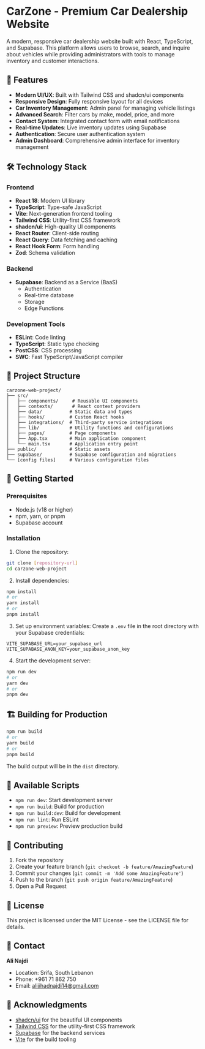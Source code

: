 # CarZone - Premium Car Dealership Website

A modern, responsive car dealership website built with React, TypeScript, and Supabase. This platform allows users to browse, search, and inquire about vehicles while providing administrators with tools to manage inventory and customer interactions.

## 🌟 Features

- **Modern UI/UX**: Built with Tailwind CSS and shadcn/ui components
- **Responsive Design**: Fully responsive layout for all devices
- **Car Inventory Management**: Admin panel for managing vehicle listings
- **Advanced Search**: Filter cars by make, model, price, and more
- **Contact System**: Integrated contact form with email notifications
- **Real-time Updates**: Live inventory updates using Supabase
- **Authentication**: Secure user authentication system
- **Admin Dashboard**: Comprehensive admin interface for inventory management

## 🛠️ Technology Stack

### Frontend
- **React 18**: Modern UI library
- **TypeScript**: Type-safe JavaScript
- **Vite**: Next-generation frontend tooling
- **Tailwind CSS**: Utility-first CSS framework
- **shadcn/ui**: High-quality UI components
- **React Router**: Client-side routing
- **React Query**: Data fetching and caching
- **React Hook Form**: Form handling
- **Zod**: Schema validation

### Backend
- **Supabase**: Backend as a Service (BaaS)
  - Authentication
  - Real-time database
  - Storage
  - Edge Functions

### Development Tools
- **ESLint**: Code linting
- **TypeScript**: Static type checking
- **PostCSS**: CSS processing
- **SWC**: Fast TypeScript/JavaScript compiler

## 📁 Project Structure

```
carzone-web-project/
├── src/
│   ├── components/     # Reusable UI components
│   ├── contexts/       # React context providers
│   ├── data/          # Static data and types
│   ├── hooks/         # Custom React hooks
│   ├── integrations/  # Third-party service integrations
│   ├── lib/           # Utility functions and configurations
│   ├── pages/         # Page components
│   ├── App.tsx        # Main application component
│   └── main.tsx       # Application entry point
├── public/            # Static assets
├── supabase/          # Supabase configuration and migrations
└── [config files]     # Various configuration files
```

## 🚀 Getting Started

### Prerequisites
- Node.js (v18 or higher)
- npm, yarn, or pnpm
- Supabase account

### Installation

1. Clone the repository:
```bash
git clone [repository-url]
cd carzone-web-project
```

2. Install dependencies:
```bash
npm install
# or
yarn install
# or
pnpm install
```

3. Set up environment variables:
Create a `.env` file in the root directory with your Supabase credentials:
```env
VITE_SUPABASE_URL=your_supabase_url
VITE_SUPABASE_ANON_KEY=your_supabase_anon_key
```

4. Start the development server:
```bash
npm run dev
# or
yarn dev
# or
pnpm dev
```



## 🏗️ Building for Production

```bash
npm run build
# or
yarn build
# or
pnpm build
```

The build output will be in the `dist` directory.

## 📝 Available Scripts

- `npm run dev`: Start development server
- `npm run build`: Build for production
- `npm run build:dev`: Build for development
- `npm run lint`: Run ESLint
- `npm run preview`: Preview production build

## 🤝 Contributing

1. Fork the repository
2. Create your feature branch (`git checkout -b feature/AmazingFeature`)
3. Commit your changes (`git commit -m 'Add some AmazingFeature'`)
4. Push to the branch (`git push origin feature/AmazingFeature`)
5. Open a Pull Request

## 📄 License

This project is licensed under the MIT License - see the LICENSE file for details.

## 👤 Contact

**Ali Najdi**
- Location: Srifa, South Lebanon
- Phone: +961 71 862 750
- Email: alijihadnajdi14@gmail.com

## 🙏 Acknowledgments

- [shadcn/ui](https://ui.shadcn.com/) for the beautiful UI components
- [Tailwind CSS](https://tailwindcss.com/) for the utility-first CSS framework
- [Supabase](https://supabase.com/) for the backend services
- [Vite](https://vitejs.dev/) for the build tooling

